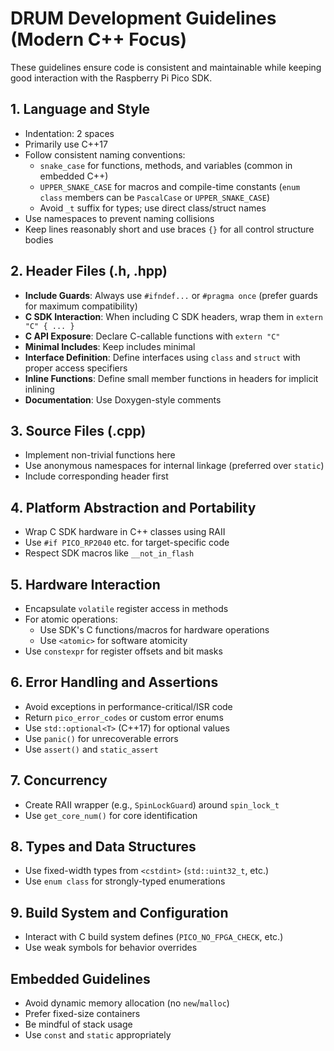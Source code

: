# DRUM Development Guidelines (Modern C++ Focus)

These guidelines ensure code is consistent and maintainable while keeping good interaction with the Raspberry Pi Pico SDK.

## 1. Language and Style
- Indentation: 2 spaces
- Primarily use C++17
- Follow consistent naming conventions:
  - `snake_case` for functions, methods, and variables (common in embedded C++)
  - `UPPER_SNAKE_CASE` for macros and compile-time constants (`enum class` members can be `PascalCase` or `UPPER_SNAKE_CASE`)
  - Avoid `_t` suffix for types; use direct class/struct names
- Use namespaces to prevent naming collisions
- Keep lines reasonably short and use braces `{}` for all control structure bodies

## 2. Header Files (.h, .hpp)
- **Include Guards**: Always use `#ifndef...` or `#pragma once` (prefer guards for maximum compatibility)
- **C SDK Interaction**: When including C SDK headers, wrap them in `extern "C" { ... }`
- **C API Exposure**: Declare C-callable functions with `extern "C"`
- **Minimal Includes**: Keep includes minimal
- **Interface Definition**: Define interfaces using `class` and `struct` with proper access specifiers
- **Inline Functions**: Define small member functions in headers for implicit inlining
- **Documentation**: Use Doxygen-style comments

## 3. Source Files (.cpp)
- Implement non-trivial functions here
- Use anonymous namespaces for internal linkage (preferred over `static`)
- Include corresponding header first

## 4. Platform Abstraction and Portability
- Wrap C SDK hardware in C++ classes using RAII
- Use `#if PICO_RP2040` etc. for target-specific code
- Respect SDK macros like `__not_in_flash`

## 5. Hardware Interaction
- Encapsulate `volatile` register access in methods
- For atomic operations:
  - Use SDK's C functions/macros for hardware operations
  - Use `<atomic>` for software atomicity
- Use `constexpr` for register offsets and bit masks

## 6. Error Handling and Assertions
- Avoid exceptions in performance-critical/ISR code
- Return `pico_error_codes` or custom error enums
- Use `std::optional<T>` (C++17) for optional values
- Use `panic()` for unrecoverable errors
- Use `assert()` and `static_assert`

## 7. Concurrency
- Create RAII wrapper (e.g., `SpinLockGuard`) around `spin_lock_t`
- Use `get_core_num()` for core identification

## 8. Types and Data Structures
- Use fixed-width types from `<cstdint>` (`std::uint32_t`, etc.)
- Use `enum class` for strongly-typed enumerations

## 9. Build System and Configuration
- Interact with C build system defines (`PICO_NO_FPGA_CHECK`, etc.)
- Use weak symbols for behavior overrides

## Embedded Guidelines
- Avoid dynamic memory allocation (no `new`/`malloc`)
- Prefer fixed-size containers
- Be mindful of stack usage
- Use `const` and `static` appropriately
